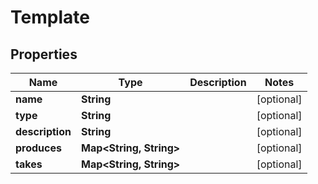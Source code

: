 
# Template

## Properties
Name | Type | Description | Notes
------------ | ------------- | ------------- | -------------
**name** | **String** |  |  [optional]
**type** | **String** |  |  [optional]
**description** | **String** |  |  [optional]
**produces** | **Map&lt;String, String&gt;** |  |  [optional]
**takes** | **Map&lt;String, String&gt;** |  |  [optional]



